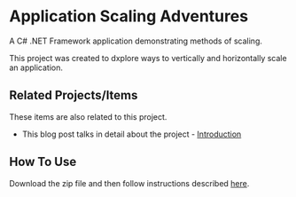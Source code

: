 # Application Scaling Adventures
A C# .NET Framework application demonstrating methods of scaling.

This project was created to dxplore ways to vertically and horizontally scale an application.

## Related Projects/Items

These items are also related to this project. 

* This blog post talks in detail about the project - 
<a href="https://erichelin.wordpress.com/2016/04/22/application-scaling-adventures-part-1/">Introduction</a>

## How To Use

Download the zip file and then follow instructions described <a href="https://erichelin.wordpress.com/2016/04/22/application-scaling-adventures-part-1/">here</a>.


